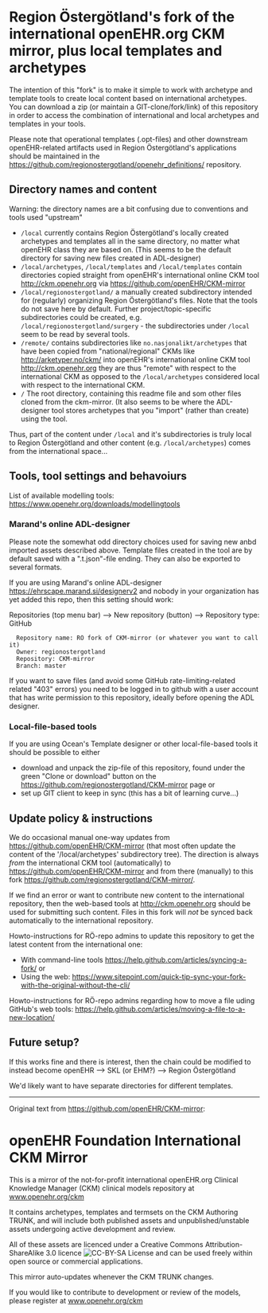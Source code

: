 Region Östergötland's fork of the international openEHR.org CKM mirror, plus local templates and archetypes
===========================================================================================================
The intention of this "fork" is to make it simple to work with archetype and template tools to create local content based on international archetypes. You can download a zip (or maintain a GIT-clone/fork/link) of this repository in order to access the combination of international and local archetypes and templates in your tools. 

Please note that operational templates (.opt-files) and other downstream openEHR-related artifacts used in Region Östergötland's applications should be maintained in the https://github.com/regionostergotland/openehr_definitions/ repository.

Directory names and content
---------------------------
Warning: the directory names are a bit confusing due to conventions and tools used "upstream"

* `/local`  currently contains Region Östergötland's locally created archetypes and templates all in the same directory, no matter what openEHR class they are based on. (This seems to be the default directory for saving new files created in ADL-designer)
* `/local/archetypes`, `/local/templates` and `/local/templates` contain directories copied straight from openEHR's international online CKM tool http://ckm.openehr.org via https://github.com/openEHR/CKM-mirror
* `/local/regionostergotland/` a manually created subdirectory intended for (regularly) organizing Region Östergötland's files. Note that the tools do not save here by default. Further project/topic-specific subdirectories could be created, e.g. `/local/regionostergotland/surgery` - the subdirectories under `/local` seem to be read by several tools.
* `/remote/` contains subdirectories like `no.nasjonalikt/archetypes` that have been copied from "national/regional" CKMs like http://arketyper.no/ckm/ into openEHR's international online CKM tool http://ckm.openehr.org they are thus "remote" with respect to the international CKM as opposed to the `/local/archetypes` considered local with respect to the international CKM. 
* `/` The root directory, containing this readme file and som other files cloned from the ckm-mirror. (It also seems to be where the ADL-designer tool stores archetypes that you "import" (rather than create) using the tool.

Thus, part of the content under `/local` and it's subdirectories is truly local to Region Östergötland and other content (e.g. `/local/archetypes`) comes from the international space...

Tools, tool settings and behavoiurs
-------------
List of available modelling tools: https://www.openehr.org/downloads/modellingtools

### Marand's online ADL-designer
Please note the somewhat odd directory choices used for saving new anbd imported assets described above. Template files created in the tool are by default saved with a ".t.json"-file ending. They can also be exported to several formats.

If you are using Marand's online ADL-designer https://ehrscape.marand.si/designerv2 and nobody in your organization has yet added this repo, then this setting should work:

Repositories (top menu bar) --> New repository (button) --> Repository type: GitHub
```
  Repository name: RÖ fork of CKM-mirror (or whatever you want to call it)  
  Owner: regionostergotland
  Repository: CKM-mirror 
  Branch: master
```

If you want to save files (and avoid some GitHub rate-limiting-related related "403" errors) you need to be logged in to github with a user account that has write permission to this repository, ideally before opening the ADL designer.

### Local-file-based tools
If you are using Ocean's Template designer or other local-file-based tools it should be possible to either 
* download and unpack the zip-file of this repository, found under the green "Clone or download" button on the https://github.com/regionostergotland/CKM-mirror page or
* set up GIT client to keep in sync (this has a bit of learning curve...)

Update policy & instructions
----------------------------
We do occasional manual one-way updates from https://github.com/openEHR/CKM-mirror (that most often update the content of the '/local/archetypes' subdirectory tree). The direction is always _from_ the international CKM tool (automatically) to https://github.com/openEHR/CKM-mirror and from there (manually) to this fork https://github.com/regionostergotland/CKM-mirror/.

If we find an error or want to contribute new content to the international repository, then the web-based tools at http://ckm.openehr.org should be used for submitting such content. Files in this fork will _not_ be synced back automatically to the international repository.

Howto-instructions for RÖ-repo admins to update this repository to get the latest content from the international one: 
* With command-line tools https://help.github.com/articles/syncing-a-fork/ or
* Using the web: https://www.sitepoint.com/quick-tip-sync-your-fork-with-the-original-without-the-cli/

Howto-instructions for RÖ-repo admins regarding how to move a file uding GitHub's web tools: https://help.github.com/articles/moving-a-file-to-a-new-location/

Future setup?
-------------
If this works fine and there is interest, then the chain could be modified to instead become openEHR --> SKL (or EHM?) --> Region Östergötland 

We'd likely want to have separate directories for different templates. 

--------------

Original text from https://github.com/openEHR/CKM-mirror:

openEHR Foundation International CKM Mirror 
===========================================

This is a mirror of the not-for-profit international openEHR.org Clinical Knowledge Manager (CKM) clinical models repository at www.openehr.org/ckm

It contains archetypes, templates and termsets on the CKM Authoring TRUNK, and will include both published assets and unpublished/unstable assets undergoing active development and review.

All of these assets are licenced under a Creative Commons Attribution-ShareAlike 3.0 licence ![CC-BY-SA License](https://i.creativecommons.org/l/by-sa/3.0/88x31.png) and can be used freely within open source or commercial applications.

This mirror auto-updates whenever the CKM TRUNK changes.

If you would like to contribute to development or review of the models, please register at www.openehr.org/ckm


